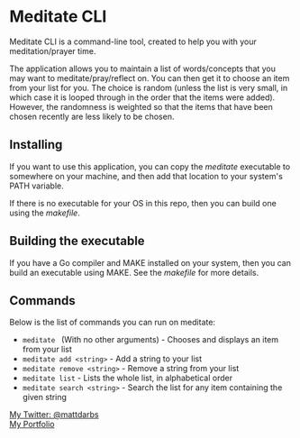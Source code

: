 # Meditate CLI

Meditate CLI is a command-line tool, created to help you with your meditation/prayer time.

The application allows you to maintain a list of words/concepts that you may want to meditate/pray/reflect on. You can then get it to choose an item from your list for you. The choice is random (unless the list is very small, in which case it is looped through in the order that the items were added). However, the randomness is weighted so that the items that have been chosen recently are less likely to be chosen.

## Installing

If you want to use this application, you can copy the *meditate* executable to somewhere on your machine, and then add that location to your system's PATH variable.

If there is no executable for your OS in this repo, then you can build one using the *makefile*.

## Building the executable

If you have a Go compiler and MAKE installed on your system, then you can build an executable using MAKE. See the *makefile* for more details.

## Commands

Below is the list of commands you can run on meditate:

- ```meditate ``` (With no other arguments) - Chooses and displays an item from your list
- ```meditate add <string>``` - Add a string to your list
- ```meditate remove <string>``` - Remove a string from your list
- ```meditate list``` - Lists the whole list, in alphabetical order
- ```meditate search <string>``` - Search the list for any item containing the given string

[My Twitter: @mattdarbs](http://twitter.com/mattdarbs)  
[My Portfolio](http://md-developer.uk)
